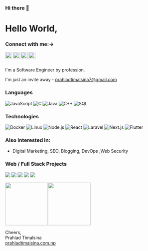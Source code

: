 ### Hi there 👋

<!--
**prahladtimalsina** is a ✨ _special_ ✨ repository because its `README.md` (this file) appears on your GitHub profile.

Here are some ideas to get you started:

- 🔭 I’m currently working on ...
- 🌱 I’m currently learning ...
- 👯 I’m looking to collaborate on ...
- 🤔 I’m looking for help with ...
- 💬 Ask me about ...
- 📫 How to reach me: ...
- 😄 Pronouns: ...
- ⚡ Fun fact: ...
-->

# Hello World,

### Connect with me:->
<a href="https://linkedin.com/in/prahladtimalsina">
  <img align="left" alt="Prahlad Timalsina - LinkedIn" width="22px" src="https://cdn.jsdelivr.net/npm/simple-icons@v3/icons/linkedin.svg"/>
</a>
<a href="https://instagram.com/__prahlad_timalsina__">
  <img align="left" alt="Prahlad Timalsina - Instagram" width="22px" src="https://cdn.jsdelivr.net/npm/simple-icons@v3/icons/instagram.svg"/>
</a>
<a href="https://twitter.com/officialprahlad/">
  <img align="left" alt="Prahlad Timalsina - Twitter" width="22px" src="https://cdn.jsdelivr.net/npm/simple-icons@v3/icons/twitter.svg"/>
</a>
<a href="https://facebook.com/OfficialPrahladTimalsina">
  <img align="left" alt="Prahlad Timalsina - Facebook" width="22px" src="https://cdn.jsdelivr.net/npm/simple-icons@v3/icons/facebook.svg"/>
</a>
<br />
<br />

I'm a Software Engineer by profession.

I'm just an invite away - prahladtimalsina7@gmail.com


### Languages

![JavaScript](https://img.shields.io/badge/-JavaScript-000?style=for-the-badge&logo=JavaScript)
![C](https://img.shields.io/badge/-C-000?style=for-the-badge&logo=C)
![Java](https://img.shields.io/badge/-Java-000?style=for-the-badge&logo=Java&logoColor=007396)
![C++](https://img.shields.io/badge/-C++-000?style=for-the-badge&logo=c%2b%2b&logoColor=00599C)
![SQL](https://img.shields.io/badge/-SQL-000?style=for-the-badge&logo=MySQL)

### Technologies

![Docker](https://img.shields.io/badge/-Docker-000?style=for-the-badge&logo=Docker)
![Linux](https://img.shields.io/badge/-Linux-000?style=for-the-badge&logo=Linux)
![Node.js](https://img.shields.io/badge/-Node.js-000?style=for-the-badge&logo=node.js)
![React](https://img.shields.io/badge/-React-000?style=for-the-badge&logo=React)
![Laravel](https://img.shields.io/badge/-Laravel-000?style=for-the-badge&logo=Laravel)
![Next.js](https://img.shields.io/badge/-Next.js-000?style=for-the-badge&logo=next.js)
![Flutter](https://img.shields.io/badge/-Flutter-000?style=for-the-badge&logo=flutter)
 
 

### Also interested in:
- Digital Marketing, SEO, Blogging, DevOps ,Web Security

### Web / Full Stack Projects

[![](https://img.shields.io/badge/-🧬%20My%20Website-000)](https://prahladtimalsina.com.np)
[![](https://img.shields.io/badge/-🦠%20COVID‑19%20Tracker-000)](https://covid19-tracker-7b6fc.web.app/)
[![](https://img.shields.io/badge/-📝%20Hulu%20Clone-000)](https://hulu-clone-prahlad.web.app/)
[![](https://img.shields.io/badge/-🔬%20Amazon%20Clone-000)](https://clone-d9ae9.web.app/)
[![](https://img.shields.io/badge/-🛰%20ReactJS%20Portfolio-000)]( https://prahlad-timalsina.netlify.app/)


<a href="https://www.prahladtimalsina.com.np/"><img height="137px" src="https://github-readme-stats.vercel.app/api?username=prahladtimalsina&hide_title=true&hide_border=true&show_icons=true&include_all_commits=true&count_private=true&line_height=21&text_color=000&icon_color=000&bg_color=0,ea6161,ffc64d,fffc4d,52fa5a&theme=graywhite" /><!-- wi*quL3fcV --><img height="137px" src="https://github-readme-stats.vercel.app/api/top-langs/?username=prahladtimalsina&hide=html&hide_title=true&hide_border=true&layout=compact&langs_count=6&exclude_repo=comp426,Redventures-Movie-Quotes&text_color=000&icon_color=fff&bg_color=0,52fa5a,4dfcff,c64dff&theme=graywhite" /></a>

Cheers,  
Prahlad Timalsina  
[prahladtimalsina.com.np](https://prahladtimalsina.com.np/)


